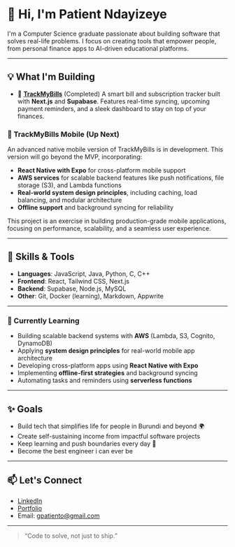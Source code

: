 # 👋 Hi, I'm Patient Ndayizeye

I'm a Computer Science graduate passionate about building software that solves real-life problems. I focus on creating tools that empower people, from personal finance apps to AI-driven educational platforms.

---

## 💡 What I'm Building

- 🧾 [**TrackMyBills**](https://github.com/PatientoTyaga/TrackMyBills)  (Completed)
  A smart bill and subscription tracker built with **Next.js** and **Supabase**. Features real-time syncing, upcoming payment reminders, and a sleek dashboard to stay on top of your finances.

### 🚀 TrackMyBills Mobile (Up Next)

An advanced native mobile version of TrackMyBills is in development. This version will go beyond the MVP, incorporating:

- **React Native with Expo** for cross-platform mobile support  
- **AWS services** for scalable backend features like push notifications, file storage (S3), and Lambda functions  
- **Real-world system design principles**, including caching, load balancing, and modular architecture  
- **Offline support** and background syncing for reliability  

This project is an exercise in building production-grade mobile applications, focusing on performance, scalability, and a seamless user experience.

---

## 🧠 Skills & Tools

- **Languages**: JavaScript, Java, Python, C, C++ 
- **Frontend**: React, Tailwind CSS, Next.js  
- **Backend**: Supabase, Node.js, MySQL
- **Other**: Git, Docker (learning), Markdown, Appwrite

---

### 🌱 Currently Learning

- Building scalable backend systems with **AWS** (Lambda, S3, Cognito, DynamoDB)
- Applying **system design principles** for real-world mobile app architecture
- Developing cross-platform apps using **React Native with Expo**
- Implementing **offline-first strategies** and background syncing
- Automating tasks and reminders using **serverless functions**

---

## ✨ Goals

- Build tech that simplifies life for people in Burundi and beyond 🌍  
- Create self-sustaining income from impactful software projects  
- Keep learning and push boundaries every day 🚀
- Become the best engineer i can ever be

---

## 📫 Let's Connect

- [LinkedIn](https://www.linkedin.com/in/patiento710/)
- [Portfolio](https://www.patientndportfolio.com/)
- Email: gpatiento@gmail.com

---

> “Code to solve, not just to ship.”

